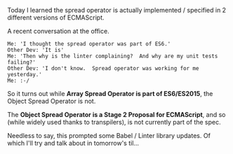 Today I learned the spread operator is actually implemented / specified in 2 different versions of ECMAScript.

A recent conversation at the office.

    Me: 'I thought the spread operator was part of ES6.'
    Other Dev: 'It is'
    Me: 'Then why is the linter complaining?  And why are my unit tests failing?'
    Other Dev: 'I don't know.  Spread operator was working for me yesterday.'
    Me: :-/

So it turns out while **Array Spread Operator is part of ES6/ES2015**, the Object Spread Operator is not. 

The **Object Spread Operator is a Stage 2 Proposal for ECMAScript**, and so (while widely used thanks to transpilers), is not currently part of the spec.

Needless to say, this prompted some Babel / Linter library updates.  Of which I'll try and talk about in tomorrow's til...
